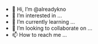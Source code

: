 - 👋 Hi, I’m @alreadykno
- 👀 I’m interested in ...
- 🌱 I’m currently learning ...
- 💞️ I’m looking to collaborate on ...
- 📫 How to reach me ...

<!---
alreadykno/alreadykno is a ✨ special ✨ repository because its `README.md` (this file) appears on your GitHub profile.
You can click the Preview link to take a look at your changes.
--->
